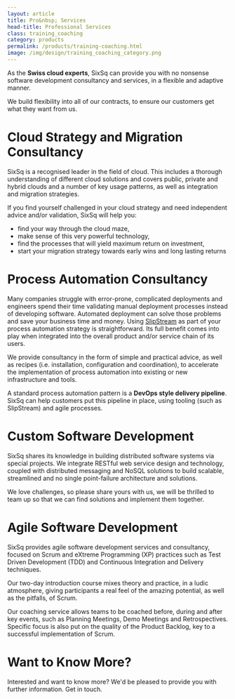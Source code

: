 ```yaml
---
layout: article
title: Pro&nbsp; Services
head-title: Professional Services
class: training_coaching
category: products
permalink: /products/training-coaching.html
image: /img/design/training_coaching_category.png
---
```


As the **Swiss cloud experts**, SixSq can provide you with no nonsense software development consultancy and services, in a flexible and adaptive manner. 

We build flexibility into all of our contracts, to ensure our
customers get what they want from us.


Cloud Strategy and Migration Consultancy
==============================

SixSq is a recognised leader in the field of cloud. This includes a thorough understanding of different
cloud solutions and covers public, private and hybrid clouds
and a number of key usage patterns, as well as integration and migration strategies.

If you find yourself challenged in your cloud strategy and need independent advice and/or validation,
SixSq will help you:

 * find your way through the cloud maze, 
 * make sense of this very powerful technology,
 * find the processes that will yield maximum return on investment,
 * start your migration strategy towards early wins and long lasting returns


Process Automation Consultancy
==============================

Many companies struggle with error-prone, complicated deployments and engineers spend their time validating manual deployment processes instead of developing software. Automated deployment can solve those problems and save your business time and money.
Using [SlipStream](/products/slipstream.html) as part of your process automation strategy is straightforward.  Its full benefit comes into play when integrated into the overall product and/or service chain of its users.

We provide consultancy in the form of simple and practical advice, as well as recipes (i.e. installation,
configuration and coordination), to accelerate the implementation of process automation into existing or new  infrastructure and tools.

A standard process automation pattern is a **DevOps style delivery pipeline**.  SixSq can help customers
put this pipeline in place, using tooling (such as SlipStream) and agile processes.


Custom Software Development
==============================

SixSq shares its knowledge in building distributed software systems via special projects. We integrate
RESTful web service design and technology, coupled with distributed messaging and NoSQL solutions to
build scalable, streamlined and no single point-failure architecture and solutions.

We love challenges, so please share yours with us, we will be thrilled to team up so that 
we can find solutions and implement them together.


Agile Software Development
==========================

SixSq provides agile software development services and consultancy, focused
on Scrum and eXtreme Programming (XP) practices such as Test Driven Development
(TDD) and Continuous Integration and Delivery techniques.

Our two-day introduction course mixes theory and practice, in a ludic atmosphere,
giving participants a real feel of the amazing potential, as well as the pitfalls, of Scrum.

Our coaching service allows teams to be coached before, during and after key events, such as Planning Meetings, Demo Meetings and Retrospectives.
Specific focus is also put on the quality of the Product Backlog, key to
a successful implementation of Scrum.

Want to Know More?
====

Interested and want to know more? We'd be pleased to provide you with further information. Get in touch.

<span class='contact-us-placeholder'></span>
